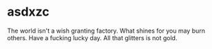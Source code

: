 # asdxzc
The world isn't a wish granting factory.
What shines for you may burn others.
Have a fucking lucky day.
All that glitters is not gold.
